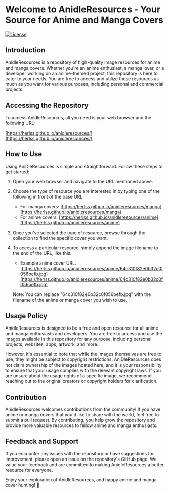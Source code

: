# Welcome to AnidleResources - Your Source for Anime and Manga Covers

[![License](https://img.shields.io/badge/License-MIT-blue.svg)](https://opensource.org/licenses/MIT)

## Introduction

AnidleResources is a repository of high-quality image resources for anime and manga covers. Whether you're an anime enthusiast, a manga lover, or a developer working on an anime-themed project, this repository is here to cater to your needs. You are free to access and utilize these resources as much as you want for various purposes, including personal and commercial projects.

## Accessing the Repository

To access AnidleResources, all you need is your web browser and the following URL:

[https://herlss.github.io/anidleresources/](https://herlss.github.io/anidleresources/)

## How to Use

Using AniDleResources is simple and straightforward. Follow these steps to get started:

1. Open your web browser and navigate to the URL mentioned above.

2. Choose the type of resource you are interested in by typing one of the following in front of the base URL:

   - For manga covers: [https://herlss.github.io/anidleresources/manga](https://herlss.github.io/anidleresources/manga)
   - For anime covers: [https://herlss.github.io/anidleresources/anime](https://herlss.github.io/anidleresources/anime)

3. Once you've selected the type of resource, browse through the collection to find the specific cover you want.

4. To access a particular resource, simply append the image filename to the end of the URL, like this:

   - Example anime cover URL: [https://herlss.github.io/anidleresources/anime/64c310f82e0b32c0f056befb.jpg](https://herlss.github.io/anidleresources/anime/64c310f82e0b32c0f056befb.jpg)

   Note: You can replace "64c310f82e0b32c0f056befb.jpg" with the filename of the anime or manga cover you wish to use.

## Usage Policy

AnidleResources is designed to be a free and open resource for all anime and manga enthusiasts and developers. You are free to access and use the images available in this repository for any purpose, including personal projects, websites, apps, artwork, and more.

However, it's essential to note that while the images themselves are free to use, they might be subject to copyright restrictions. AniDleResources does not claim ownership of the images hosted here, and it is your responsibility to ensure that your usage complies with the relevant copyright laws. If you are unsure about the usage rights of a specific image, we recommend reaching out to the original creators or copyright holders for clarification.

## Contribution

AnidleResources welcomes contributions from the community! If you have anime or manga covers that you'd like to share with the world, feel free to submit a pull request. By contributing, you help grow the repository and provide more valuable resources to fellow anime and manga enthusiasts.

## Feedback and Support

If you encounter any issues with the repository or have suggestions for improvement, please open an issue on the repository's GitHub page. We value your feedback and are committed to making AnidleResources a better resource for everyone.

Enjoy your exploration of AnidleResources, and happy anime and manga cover hunting! 🌟
